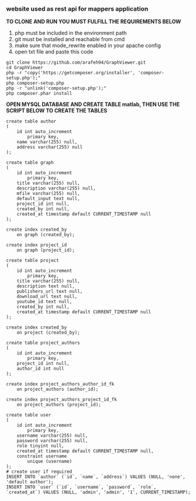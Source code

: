 ### website used as rest api for mappers application

**TO CLONE AND RUN YOU MUST FULFILL THE REQUIREMENTS BELOW**  
1. php must be included in the environment path  
2. git must be installed and reachable from cmd  
3. make sure that mode_rewrite enabled in your apache config  
4. open txt file and paste this code  

```
git clone https://github.com/arafeh94/GraphViewer.git
cd GraphViewer
php -r "copy('https://getcomposer.org/installer', 'composer-setup.php');"
php composer-setup.php
php -r "unlink('composer-setup.php');"
php composer.phar install
```
**OPEN MYSQL DATABASE AND CREATE TABLE matlab, THEN USE THE SCRIPT BELOW TO CREATE THE TABLES**  
```mysql
create table author
(
	id int auto_increment
		primary key,
	name varchar(255) null,
	address varchar(255) null
);

create table graph
(
	id int auto_increment
		primary key,
	title varchar(255) null,
	description varchar(255) null,
	mfile varchar(255) null,
	default_input text null,
	project_id int null,
	created_by int null,
	created_at timestamp default CURRENT_TIMESTAMP null
);

create index created_by
	on graph (created_by);

create index project_id
	on graph (project_id);

create table project
(
	id int auto_increment
		primary key,
	title varchar(255) null,
	description text null,
	publishers_url text null,
	download_url text null,
	youtube_id text null,
	created_by int null,
	created_at timestamp default CURRENT_TIMESTAMP null
);

create index created_by
	on project (created_by);

create table project_authors
(
	id int auto_increment
		primary key,
	project_id int null,
	author_id int null
);

create index project_authors_author_id_fk
	on project_authors (author_id);

create index project_authors_project_id_fk
	on project_authors (project_id);

create table user
(
	id int auto_increment
		primary key,
	username varchar(255) null,
	password varchar(255) null,
	role tinyint null,
	created_at timestamp default CURRENT_TIMESTAMP null,
	constraint username
		unique (username)
);
# create user if required
INSERT INTO `author` (`id`, `name`, `address`) VALUES (NULL, 'none', 'default author');
INSERT INTO `user` (`id`, `username`, `password`, `role`, `created_at`) VALUES (NULL, 'admin', 'admin', '1', CURRENT_TIMESTAMP);
```

